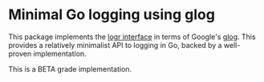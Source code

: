 # Minimal Go logging using glog

This package implements the [logr interface](https://github.com/go-logr/logr)
in terms of Google's [glog](https://godoc.org/github.com/golang/glog).  This
provides a relatively minimalist API to logging in Go, backed by a well-proven
implementation.

This is a BETA grade implementation.
